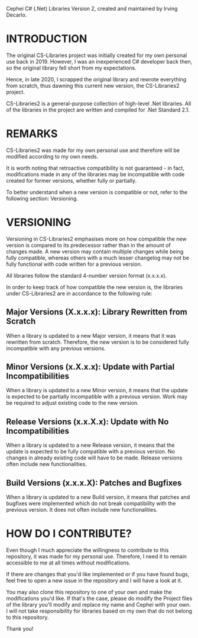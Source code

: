 Cephei C# (.Net) Libraries Version 2,
created and maintained by Irving Decarlo.

# INTRODUCTION

The original CS-Libraries project was initially created for my own personal use back in 2019. However, I was an inexperienced C# developer back then, so the original library fell short from my expectations.

Hence, in late 2020, I scrapped the original library and rewrote everything from scratch, thus dawning this current new version, the CS-Libraries2 project.

CS-Libraries2 is a general-purpose collection of high-level .Net libraries. All of the libraries in the project are written and compiled for .Net Standard 2.1.

# REMARKS

CS-Libraries2 was made for my own personal use and therefore will be modified according to my own needs.

It is worth noting that retroactive compatibility is not guaranteed - in fact, modifications made in any of the libraries may be incompatible with code created for former versions, whether fully or partially.

To better understand when a new version is compatible or not, refer to the following section: Versioning.

# VERSIONING

Versioning in CS-Libraries2 emphasises more on how compatible the new version is compared to its predecessor rather than in the amount of changes made. A new version may contain multiple changes while being fully compatible, whereas others with a much lesser changelog may not be fully functional with code written for a previous version.

All libraries follow the standard 4-number version format (x.x.x.x).

In order to keep track of how compatible the new version is, the libraries under CS-Libraries2 are in accordance to the following rule:

## Major Versions (X.x.x.x): Library Rewritten from Scratch

When a library is updated to a new Major version, it means that it was rewritten from scratch. Therefore, the new version is to be considered fully incompatible with any previous versions.

## Minor Versions (x.X.x.x): Update with Partial Incompatibilities

When a library is updated to a new Minor version, it means that the update is expected to be partially incompatible with a previous version. Work may be required to adjust existing code to the new version.

## Release Versions (x.x.X.x): Update with No Incompatibilities

When a library is updated to a new Release version, it means that the update is expected to be fully compatible with a previous version. No changes in already existing code will have to be made. Release versions often include new functionalities.

## Build Versions (x.x.x.X): Patches and Bugfixes

When a library is updated to a new Build version, it means that patches and bugfixes were implemented which do not break compatibility with the previous version. It does not often include new functionalities.

# HOW DO I CONTRIBUTE?

Even though I much appreciate the willingness to contribute to this repository, it was made for my personal use. Therefore, I need it to remain accessible to me at all times without modifications.

If there are changes that you'd like implemented or if you have found bugs, feel free to open a new issue in the repository and I will have a look at it.

You may also clone this repository to one of your own and make the modifications you'd like. If that's the case, please do modify the Project files of the library you'll modify and replace my name and Cephei with your own. I will not take responsibility for libraries based on my own that do not belong to this repository.

Thank you!
